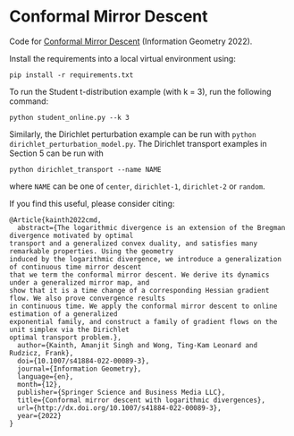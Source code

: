 # Conformal Mirror Descent

Code for [Conformal Mirror
Descent](https://link.springer.com/article/10.1007/s41884-022-00089-3)
(Information Geometry 2022).

Install the requirements into a local virtual environment using:

    pip install -r requirements.txt

To run the Student t-distribution example (with k = 3), run the
following command:

    python student_online.py --k 3

Similarly, the Dirichlet perturbation example can be run with
`python dirichlet_perturbation_model.py`. The Dirichlet transport
examples in Section 5 can be run with

    python dirichlet_transport --name NAME

where `NAME` can be one of `center`, `dirichlet-1`, `dirichlet-2` or
`random`.

If you find this useful, please consider citing:

    @Article{kainth2022cmd,
      abstract={The logarithmic divergence is an extension of the Bregman divergence motivated by optimal
    transport and a generalized convex duality, and satisfies many remarkable properties. Using the geometry
    induced by the logarithmic divergence, we introduce a generalization of continuous time mirror descent
    that we term the conformal mirror descent. We derive its dynamics under a generalized mirror map, and
    show that it is a time change of a corresponding Hessian gradient flow. We also prove convergence results
    in continuous time. We apply the conformal mirror descent to online estimation of a generalized
    exponential family, and construct a family of gradient flows on the unit simplex via the Dirichlet
    optimal transport problem.},
      author={Kainth, Amanjit Singh and Wong, Ting-Kam Leonard and Rudzicz, Frank},
      doi={10.1007/s41884-022-00089-3},
      journal={Information Geometry},
      language={en},
      month={12},
      publisher={Springer Science and Business Media LLC},
      title={Conformal mirror descent with logarithmic divergences},
      url={http://dx.doi.org/10.1007/s41884-022-00089-3},
      year={2022}
    }
